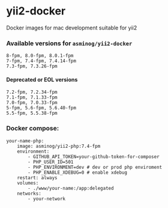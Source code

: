 # yii2-docker
Docker images for mac development suitable for yii2
### Available versions for `asminog/yii2-docker`

```
8-fpm, 8.0-fpm, 8.0.1-fpm
7-fpm, 7.4-fpm, 7.4.14-fpm
7.3-fpm, 7.3.26-fpm
```

#### Deprecated or EOL versions

```
7.2-fpm, 7.2.34-fpm
7.1-fpm, 7.1.33-fpm
7.0-fpm, 7.0.33-fpm
5-fpm, 5.6-fpm, 5.6.40-fpm
5.5-fpm, 5.5.38-fpm
```

### Docker compose:
    your-name-php:
        image: asminog/yii2-php:7.4-fpm
        environment:
            - GITHUB_API_TOKEN=your-github-token-for-composer
            - PHP_USER_ID=501
            - PHP_ENVIRONMENT=dev # dev or prod php enviroment
            - PHP_ENABLE_XDEBUG=0 # enable xdebug
        restart: always
        volumes:
            - ./www/your-name:/app:delegated
        networks:
            - your-network
